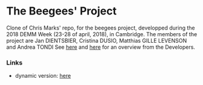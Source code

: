 # The Beegees' Project
Clone of Chris Marks' repo, for the beegees project, developped during the 2018 DEMM Week (23-28 of april, 2018), in Cambridge. The members of the project are Jan DIENTSBIER, Cristina DUSIO, Matthias GILLE LEVENSON and Andrea TONDI  See [here](https://specialcollections-blog.lib.cam.ac.uk/?p=16181) and [here](https://specialcollections-blog.lib.cam.ac.uk/?p=16181) for an overview from the Developers. 


### Links


- dynamic version: [here](http://matthiasgls.zapto.org:8088/the_beegees_project/homepage.xq) 
